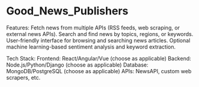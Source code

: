 # Good_News_Publishers

Features:
Fetch news from multiple APIs (RSS feeds, web scraping, or external news APIs).
Search and find news by topics, regions, or keywords.
User-friendly interface for browsing and searching news articles.
Optional machine learning-based sentiment analysis and keyword extraction.

Tech Stack:
Frontend: React/Angular/Vue (choose as applicable)
Backend: Node.js/Python/Django (choose as applicable)
Database: MongoDB/PostgreSQL (choose as applicable)
APIs: NewsAPI, custom web scrapers, etc.

